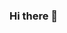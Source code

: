 ### Hi there 👋

<!--
**dariusrichardson55/dariusrichardson55** is a ✨ _special_ ✨ repository because its `README.md` (this file) appears on your GitHub profile.

Here are some ideas to get you started:

- 🔭 I’m currently working on improving my Mental Support health app
- 🌱 I’m currently learning C#
- 👯 I’m looking to collaborate on ...
- 🤔 I’m looking for help with ...
- 💬 Ask me about ...
- 📫 How to reach me: darius.richardson@me.com
- 😄 Pronouns: ...
- ⚡ Fun fact: ...

